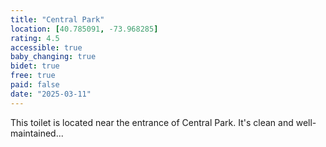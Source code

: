 ```yaml
---
title: "Central Park"
location: [40.785091, -73.968285]
rating: 4.5
accessible: true
baby_changing: true
bidet: true
free: true
paid: false
date: "2025-03-11"
---
```

This toilet is located near the entrance of Central Park. It's clean and well-maintained...